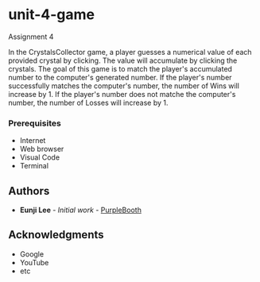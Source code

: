 # unit-4-game
Assignment 4

In the CrystalsCollector game, a player guesses a numerical value of each provided crystal by clicking. The value will accumulate by clicking the crystals. The goal of this game is to match the player's accumulated number to the computer's generated number. If the player's number successfully matches the computer's number, the number of Wins will increase by 1. If the player's number does not matche the computer's number, the number of Losses will increase by 1.

### Prerequisites

- Internet
- Web browser
- Visual Code 
- Terminal

## Authors

* **Eunji Lee** - *Initial work* - [PurpleBooth](https://github.com/eunji120)

## Acknowledgments

* Google
* YouTube
* etc